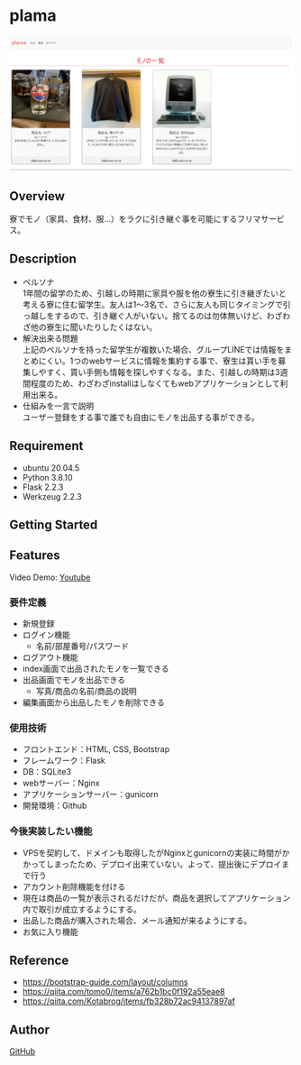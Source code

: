 # plama
![This is an image](https://github.com/Sosuke1019/plama/blob/main/static/images/plama_indexpage.png)

## Overview
寮でモノ（家具、食材、服...）をラクに引き継ぐ事を可能にするフリマサービス。

## Description
- ペルソナ <br>
1年間の留学のため、引越しの時期に家具や服を他の寮生に引き継ぎたいと考える寮に住む留学生。友人は1～3名で、さらに友人も同じタイミングで引っ越しをするので、引き継ぐ人がいない。捨てるのは勿体無いけど、わざわざ他の寮生に聞いたりしたくはない。
- 解決出来る問題 <br>
上記のペルソナを持った留学生が複数いた場合、グループLINEでは情報をまとめにくい。1つのwebサービスに情報を集約する事で、寮生は貰い手を募集しやすく、貰い手側も情報を探しやすくなる。また、引越しの時期は3週間程度のため、わざわざinstallはしなくてもwebアプリケーションとして利用出来る。
- 仕組みを一言で説明 <br>
ユーザー登録をする事で誰でも自由にモノを出品する事ができる。

## Requirement
- ubuntu 20.04.5 
- Python 3.8.10
- Flask 2.2.3
- Werkzeug 2.2.3

## Getting Started

## Features
Video Demo: [Youtube](https://github.com/Sosuke1019) <br>

### 要件定義 
- 新規登録
- ログイン機能
	- 名前/部屋番号/パスワード
- ログアウト機能
- index画面で出品されたモノを一覧できる
- 出品画面でモノを出品できる
	- 写真/商品の名前/商品の説明
-  編集画面から出品したモノを削除できる

### 使用技術
- フロントエンド：HTML, CSS, Bootstrap
- フレームワーク：Flask
- DB：SQLite3
- webサーバー：Nginx
- アプリケーションサーバー：gunicorn
- 開発環境：Github

### 今後実装したい機能
- VPSを契約して、ドメインも取得したがNginxとgunicornの実装に時間がかかってしまったため、デプロイ出来ていない。よって、提出後にデプロイまで行う
- アカウント削除機能を付ける
- 現在は商品の一覧が表示されるだけだが、商品を選択してアプリケーション内で取引が成立するようにする。
- 出品した商品が購入された場合、メール通知が来るようにする。
- お気に入り機能

## Reference
- https://bootstrap-guide.com/layout/columns
- https://qiita.com/tomo0/items/a762b1bc0f192a55eae8
- https://qiita.com/Kotabrog/items/fb328b72ac94137897af

## Author
[GitHub](https://github.com/Sosuke1019)
